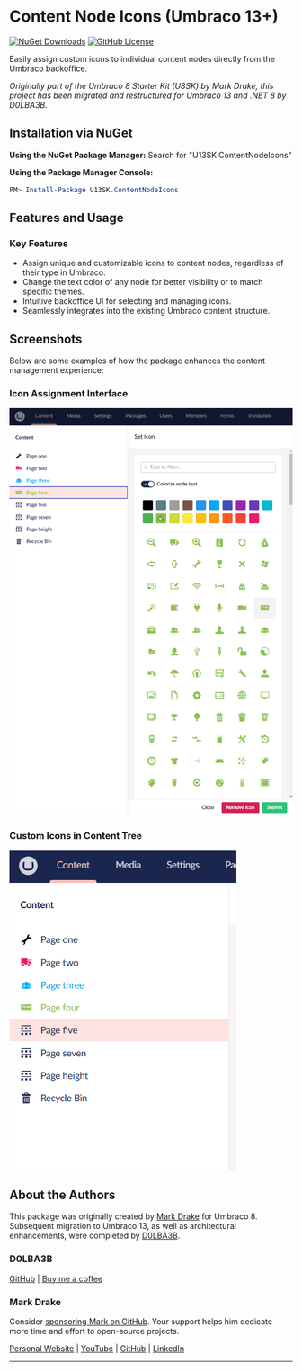 # Content Node Icons (Umbraco 13+)

[![NuGet Downloads](https://img.shields.io/nuget/dt/U13SK.ContentNodeIcons?color=red&label=Downloads&logo=nuget)](https://www.nuget.org/packages/U13SK.ContentNodeIcons)
[![GitHub License](https://img.shields.io/github/license/D0LBA3B/U13SK.ContentNodeIcons?color=green&label=License&logo=github)](https://github.com/D0LBA3B/U13SK.ContentNodeIcons/blob/master/LICENSE)

Easily assign custom icons to individual content nodes directly from the Umbraco backoffice.

*Originally part of the Umbraco 8 Starter Kit (U8SK) by Mark Drake, this project has been migrated and restructured for Umbraco 13 and .NET 8 by D0LBA3B.*

## Installation via NuGet

**Using the NuGet Package Manager:** Search for "U13SK.ContentNodeIcons"

**Using the Package Manager Console:**
```powershell
PM> Install-Package U13SK.ContentNodeIcons
```

## Features and Usage

### Key Features
- Assign unique and customizable icons to content nodes, regardless of their type in Umbraco.
- Change the text color of any node for better visibility or to match specific themes.
- Intuitive backoffice UI for selecting and managing icons.
- Seamlessly integrates into the existing Umbraco content structure.

## Screenshots

Below are some examples of how the package enhances the content management experience:

### Icon Assignment Interface
![Icon Assignment Interface](https://raw.githubusercontent.com/D0LBA3B/U13SK.ContentNodeIcons/master/screens/menu.png)

### Custom Icons in Content Tree
![Custom Icons in Content Tree](https://raw.githubusercontent.com/D0LBA3B/U13SK.ContentNodeIcons/master/screens/content.png)

## About the Authors
This package was originally created by [Mark Drake](https://markadrake.com) for Umbraco 8.
Subsequent migration to Umbraco 13, as well as architectural enhancements, were completed by [D0LBA3B](https://github.com/D0LBA3B).

### D0LBA3B
[GitHub](https://github.com/D0LBA3B) | [Buy me a coffee](https://buymeacoffee.com/dolba3b)

### Mark Drake
Consider [sponsoring Mark on GitHub](https://github.com/sponsors/markadrake). Your support helps him dedicate more time and effort to open-source projects.

[Personal Website](https://markadrake.com) | [YouTube](https://youtube.com/c/MarkDrake1) | [GitHub](https://github.com/markadrake/) | [LinkedIn](https://www.linkedin.com/in/markadrake)

---
